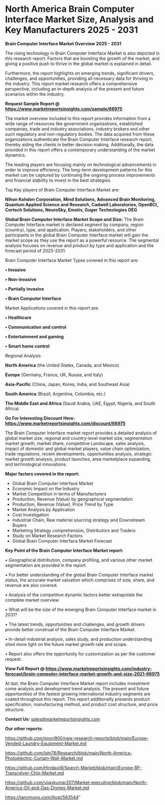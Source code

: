 # North America Brain Computer Interface Market Size, Analysis and Key Manufacturers 2025 - 2031

<Strong> Brain Computer Interface Market Overview 2025 - 2031</strong>

The rising technology in Brain Computer Interface Market is also depicted in this research report. Factors that are boosting the growth of the market, and giving a positive push to thrive in the global market is explained in detail.

Furthermore, the report highlights on emerging trends, significant drivers, challenges, and opportunities, providing all necessary data for thriving in the industry. This report market research offers a comprehensive perspective, including an in-depth analysis of the present and future scenarios within the industry.

<strong>Request Sample Report @ <a href=https://www.marketreportsinsights.com/sample/66975>https://www.marketreportsinsights.com/sample/66975</a></strong>

The market overview included in this report provides information from a wide range of resources like government organizations, established companies, trade and industry associations, industry brokers and other such regulatory and non-regulatory bodies. The data acquired from these organizations authenticate the Brain Computer Interface research report, thereby aiding the clients in better decision making. Additionally, the data provided in this report offers a contemporary understanding of the market dynamics.

The leading players are focusing mainly on technological advancements in order to improve efficiency. The long-term development patterns for this market can be captured by continuing the ongoing process improvements and financial stability to invest in the best strategies.

Top Key players of Brain Computer Interface Market are:

<strong>Nihon Kohden Corporation, Mind Solutions, Advanced Brain Monitoring, Quantum Applied Science and Research, Cadwell Laboratories, OpenBCI, Cortech Solutions, NeuroSky, Emotiv, Guger Technologies OEG</strong>

<strong><b>Global Brain Computer Interface Market Scope and Size:</b></strong>
The Brain Computer Interface market is declared segment by company, region (country), type, and application. Players, stakeholders, and other participants in the global Brain Computer Interface market will gain the market scope as they use the report as a powerful resource. The segmental analysis focuses on revenue and product by type and application and the forecast period of 2025-2031.

Brain Computer Interface Market Types covered in this report are:

<strong>• Invasive

• Non-invasive

• Partially invasive

• Brain Computer Interface</strong>

Market Applications covered in this report are:

<strong>• Healthcare

• Communication and control

• Entertainment and gaming

• Smart home control</strong> 

Regional Analysis

<strong>North America</strong> (the United States, Canada, and Mexico)

<strong>Europe</strong> (Germany, France, UK, Russia, and Italy)

<strong>Asia-Pacific</strong> (China, Japan, Korea, India, and Southeast Asia)

<strong>South America</strong> (Brazil, Argentina, Colombia, etc.)

<strong>The Middle East and Africa</strong> (Saudi Arabia, UAE, Egypt, Nigeria, and South Africa)

<strong>Go For Interesting Discount Here: <a href=https://www.marketreportsinsights.com/discount/66975>https://www.marketreportsinsights.com/discount/66975</a></strong>

The Brain Computer Interface market report provides a detailed analysis of global market size, regional and country-level market size, segmentation market growth, market share, competitive Landscape, sales analysis, impact of domestic and global market players, value chain optimization, trade regulations, recent developments, opportunities analysis, strategic market growth analysis, product launches, area marketplace expanding, and technological innovations.

<strong><b>Major factors covered in the report:</b></strong>
<ul>
  <li>Global Brain Computer Interface Market </li>
  <li>Economic Impact on the Industry</li>
  <li>Market Competition in terms of Manufacturers</li>
  <li>Production, Revenue (Value) by geographical segmentation</li>
  <li>Production, Revenue (Value), Price Trend by Type</li>
  <li>Market Analysis by Application</li>
  <li>Cost Investigation</li>
  <li>Industrial Chain, Raw material sourcing strategy and Downstream Buyers</li>
  <li>Marketing Strategy comprehension, Distributors and Traders</li>
  <li>Study on Market Research Factors</li>
  <li>Global Brain Computer Interface Market Forecast</li>
</ul>

<strong><b>Key Point of the Brain Computer Interface Market report:</b></strong>

• Geographical distribution, company profiling, and various other market segmentation are provided in the report.

• For better understanding of the global Brain Computer Interface market status, the accurate market valuation which comprises of size, share, and revenue are also covered.

• Analysis of the competitive dynamic factors better extrapolate the complete market overview

• What will be the size of the emerging Brain Computer Interface market in 2031?

• The latest trends, opportunities and challenges, and growth drivers provide better construal of the Brain Computer Interface Market.

• In-detail industrial analysis, sales study, and production understanding shed more light on the future market growth rate and scope.

• Report also offers the opportunity for customization as per the customer request.

<strong><b>View Full Report @ <a href=https://www.marketreportsinsights.com/industry-forecast/brain-computer-interface-market-growth-and-size-2021-66975>https://www.marketreportsinsights.com/industry-forecast/brain-computer-interface-market-growth-and-size-2021-66975</a></b></strong>


At last, the Brain Computer Interface Market report includes investment come analysis and development trend analysis. The present and future opportunities of the fastest growing international industry segments are coated throughout this report. This report additionally presents product specification, manufacturing method, and product cost structure, and price structure.

<strong>Contact Us:</strong>
sales@marketreportsinsights.com

<strong>Our other reports:</strong>

<a href=https://github.com/noori900/new-research-reports/blob/main/Europe-Vended-Laundry-Equipment-Market.md>https://github.com/noori900/new-research-reports/blob/main/Europe-Vended-Laundry-Equipment-Market.md</a>

<a href=https://github.com/Ishi78/Research/blob/main/North-America-Photoelectric-Curtain-Wall-Market.md>https://github.com/Ishi78/Research/blob/main/North-America-Photoelectric-Curtain-Wall-Market.md</a>

<a href=https://github.com/Hindavii9/Search-Market/blob/main/Europe-RF-Transceiver-Chip-Market.md>https://github.com/Hindavii9/Search-Market/blob/main/Europe-RF-Transceiver-Chip-Market.md</a>

<a href=https://github.com/vijaykumar207/Market-executive/blob/main/North-America-Oil-and-Gas-Drones-Market.md>https://github.com/vijaykumar207/Market-executive/blob/main/North-America-Oil-and-Gas-Drones-Market.md</a>

<a href=https://tanomuno.com/illust/563544>https://tanomuno.com/illust/563544</a>"
